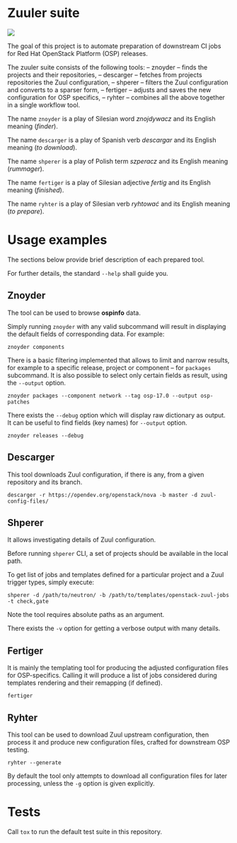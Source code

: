 # Zuuler suite

![](https://github.com/rhos-infra/zuuler/workflows/CI/badge.svg)

The goal of this project is to automate preparation of downstream CI jobs
for Red Hat OpenStack Platform (OSP) releases.

The zuuler suite consists of the following tools:
– znoyder – finds the projects and their repositories,
– descarger – fetches from projects repositories the Zuul configuration,
– shperer – filters the Zuul configuration and converts to a sparser form,
– fertiger – adjusts and saves the new configuration for OSP specifics,
– ryhter – combines all the above together in a single workflow tool.

The name `znoyder` is a play of Silesian word *znojdywacz* and its English
meaning (*finder*).

The name `descarger` is a play of Spanish verb *descargar* and its English
meaning (*to download*).

The name `shperer` is a play of Polish term *szperacz* and its English
meaning (*rummager*).

The name `fertiger` is a play of Silesian adjective *fertig* and its English
meaning (*finished*).

The name `ryhter` is a play of Silesian verb *ryhtować* and its English
meaning (*to prepare*).


# Usage examples

The sections below provide brief description of each prepared tool.

For further details, the standard `--help` shall guide you.


## Znoyder

The tool can be used to browse **ospinfo** data.

Simply running `znoyder` with any valid subcommand will result
in displaying the default fields of corresponding data.
For example:

```
znoyder components
```

There is a basic filtering implemented that allows to limit and narrow results,
for example to a specific release, project or component – for `packages` subcommand.
It is also possible to select only certain fields as result, using the `--output` option.

```
znoyder packages --component network --tag osp-17.0 --output osp-patches
```

There exists the `--debug` option which will display raw dictionary as output.
It can be useful to find fields (key names) for `--output` option.

```
znoyder releases --debug
```


## Descarger

This tool downloads Zuul configuration, if there is any, from a given
repository and its branch.

```
descarger -r https://opendev.org/openstack/nova -b master -d zuul-config-files/
```


## Shperer

It allows investigating details of Zuul configuration.

Before running `shperer` CLI, a set of projects should be available in the
local path.

To get list of jobs and templates defined for a particular project
and a Zuul trigger types, simply execute:

```
shperer -d /path/to/neutron/ -b /path/to/templates/openstack-zuul-jobs -t check,gate
```

Note the tool requires absolute paths as an argument.

There exists the `-v` option for getting a verbose output with many details.


## Fertiger

It is mainly the templating tool for producing the adjusted configuration
files for OSP-specifics. Calling it will produce a list of jobs considered
during templates rendering and their remapping (if defined).

```
fertiger
```


## Ryhter

This tool can be used to download Zuul upstream configuration, then process it
and produce new configuration files, crafted for downstream OSP testing.

```
ryhter --generate
```

By default the tool only attempts to download all configuration files
for later processing, unless the `-g` option is given explicitly.


# Tests

Call `tox` to run the default test suite in this repository.
